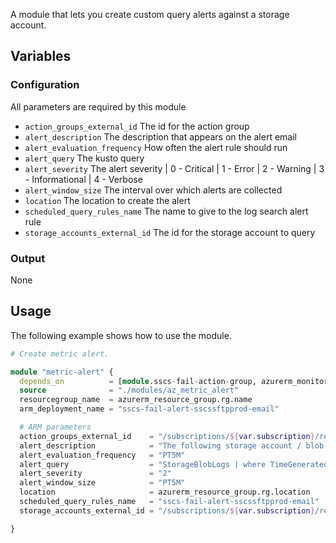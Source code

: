 A module that lets you create custom query alerts against a storage account.

## Variables

### Configuration

All parameters are required by this module

- `action_groups_external_id` The id for the action group
- `alert_description` The description that appears on the alert email
- `alert_evaluation_frequency` How often the alert rule should run
- `alert_query` The kusto query
- `alert_severity` The alert severity | 0 - Critical | 1 - Error | 2 - Warning | 3 - Informational | 4 - Verbose
- `alert_window_size` The interval over which alerts are collected
- `location` The location to create the alert
- `scheduled_query_rules_name` The name to give to the log search alert rule
- `storage_accounts_external_id` The id for the storage account to query

### Output

None

## Usage

The following example shows how to use the module.

```terraform
# Create metric alert.

module "metric-alert" {
  depends_on          = [module.sscs-fail-action-group, azurerm_monitor_diagnostic_setting.mds1, azurerm_monitor_diagnostic_setting.mds2]
  source              = "./modules/az_metric_alert"
  resourcegroup_name  = azurerm_resource_group.rg.name
  arm_deployment_name = "sscs-fail-alert-sscssftpprod-email"

  # ARM parameters
  action_groups_external_id    = "/subscriptions/${var.subscription}/resourceGroups/${azurerm_resource_group.rg.name}/providers/microsoft.insights/actionGroups/${module.sscs-fail-action-group.action_group_name}"
  alert_description            = "The following storage account / blob has been updated:\n\n'sscssftpprod\\upload\\incoming\\failed'"
  alert_evaluation_frequency   = "PT5M"
  alert_query                  = "StorageBlobLogs | where TimeGenerated > ago(5m) | where OperationName == 'PutBlob' | where ObjectKey has \"upload/incoming/failed\""
  alert_severity               = "2"
  alert_window_size            = "PT5M"
  location                     = azurerm_resource_group.rg.location
  scheduled_query_rules_name   = "sscs-fail-alert-sscssftpprod-email"
  storage_accounts_external_id = "/subscriptions/${var.subscription}/resourceGroups/${azurerm_resource_group.rg.name}/providers/Microsoft.Storage/storageAccounts/${module.sftp_storage.storageaccount_name}"

}
```
